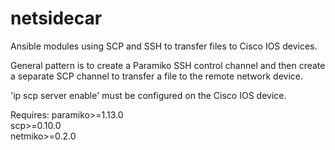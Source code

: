 # netsidecar
Ansible modules using SCP and SSH to transfer files to Cisco IOS devices.

General pattern is to create a Paramiko SSH control channel and then create a
separate SCP channel to transfer a file to the remote network device.

'ip scp server enable' must be configured on the Cisco IOS device.  

Requires:
paramiko>=1.13.0  
scp>=0.10.0  
netmiko>=0.2.0  


